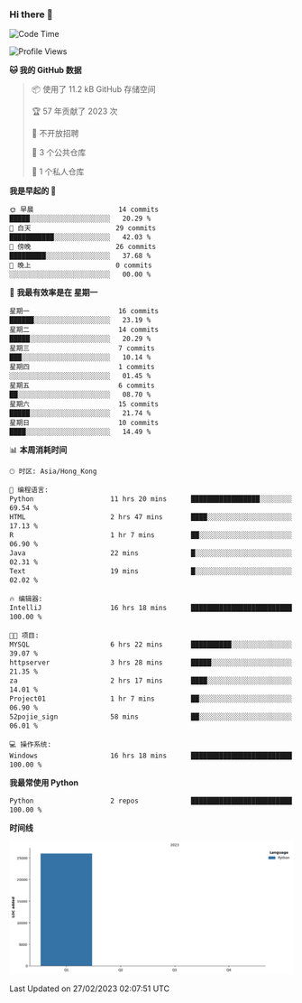 ### Hi there 👋

<!--
**Mrzqd/Mrzqd** is a ✨ _special_ ✨ repository because its `README.md` (this file) appears on your GitHub profile.

Here are some ideas to get you started:

- 🔭 I’m currently working on ...
- 🌱 I’m currently learning ...
- 👯 I’m looking to collaborate on ...
- 🤔 I’m looking for help with ...
- 💬 Ask me about ...
- 📫 How to reach me: ...
- 😄 Pronouns: ...
- ⚡ Fun fact: ...
-->
<!--START_SECTION:waka-->
![Code Time](http://img.shields.io/badge/Code%20Time-16%20hrs%2018%20mins-blue)

![Profile Views](http://img.shields.io/badge/%E4%B8%AA%E4%BA%BA%E8%B5%84%E6%96%99%E8%A7%82%E7%9C%8B%E6%AC%A1%E6%95%B0-23-blue)

**🐱 我的 GitHub 数据** 

> 📦  使用了 11.2 kB GitHub 存储空间 
 > 
> 🏆 57 年贡献了 2023 次
 > 
> 🚫 不开放招聘
 > 
> 📜 3 个公共仓库 
 > 
> 🔑 1 个私人仓库 
 > 
**我是早起的 🐤** 

```text
🌞 早晨                     14 commits          █████░░░░░░░░░░░░░░░░░░░░   20.29 % 
🌆 白天                     29 commits          ███████████░░░░░░░░░░░░░░   42.03 % 
🌃 傍晚                     26 commits          █████████░░░░░░░░░░░░░░░░   37.68 % 
🌙 晚上                     0 commits           ░░░░░░░░░░░░░░░░░░░░░░░░░   00.00 % 
```
📅 **我最有效率是在 星期一** 

```text
星期一                      16 commits          ██████░░░░░░░░░░░░░░░░░░░   23.19 % 
星期二                      14 commits          █████░░░░░░░░░░░░░░░░░░░░   20.29 % 
星期三                      7 commits           ███░░░░░░░░░░░░░░░░░░░░░░   10.14 % 
星期四                      1 commits           ░░░░░░░░░░░░░░░░░░░░░░░░░   01.45 % 
星期五                      6 commits           ██░░░░░░░░░░░░░░░░░░░░░░░   08.70 % 
星期六                      15 commits          █████░░░░░░░░░░░░░░░░░░░░   21.74 % 
星期日                      10 commits          ████░░░░░░░░░░░░░░░░░░░░░   14.49 % 
```


📊 **本周消耗时间** 

```text
🕑︎ 时区: Asia/Hong_Kong

💬 编程语言: 
Python                   11 hrs 20 mins      █████████████████░░░░░░░░   69.54 % 
HTML                     2 hrs 47 mins       ████░░░░░░░░░░░░░░░░░░░░░   17.13 % 
R                        1 hr 7 mins         ██░░░░░░░░░░░░░░░░░░░░░░░   06.90 % 
Java                     22 mins             █░░░░░░░░░░░░░░░░░░░░░░░░   02.31 % 
Text                     19 mins             █░░░░░░░░░░░░░░░░░░░░░░░░   02.02 % 

🔥 编辑器: 
IntelliJ                 16 hrs 18 mins      █████████████████████████   100.00 % 

🐱‍💻 项目: 
MYSQL                    6 hrs 22 mins       ██████████░░░░░░░░░░░░░░░   39.07 % 
httpserver               3 hrs 28 mins       █████░░░░░░░░░░░░░░░░░░░░   21.35 % 
za                       2 hrs 17 mins       ████░░░░░░░░░░░░░░░░░░░░░   14.01 % 
Project01                1 hr 7 mins         ██░░░░░░░░░░░░░░░░░░░░░░░   06.90 % 
52pojie_sign             58 mins             ██░░░░░░░░░░░░░░░░░░░░░░░   06.01 % 

💻 操作系统: 
Windows                  16 hrs 18 mins      █████████████████████████   100.00 % 
```

**我最常使用 Python** 

```text
Python                   2 repos             █████████████████████████   100.00 % 
```



**时间线**

![Lines of Code chart](https://raw.githubusercontent.com/Mrzqd/Mrzqd/main/assets/bar_graph.png)


 Last Updated on 27/02/2023 02:07:51 UTC
<!--END_SECTION:waka-->
